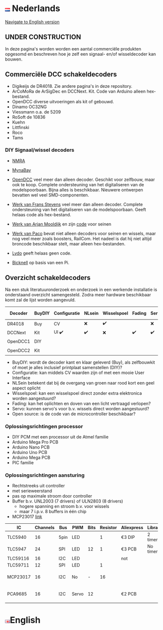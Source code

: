 # ![Nederlandse vlag](../images/nl.gif) Nederlands

[Navigate to English version](#English)

## UNDER CONSTRUCTION
In deze pagina's worden worden een aantal commerciële produkten opgesomd en beschreven hoe je zelf een signaal- en/of wisseldecoder kan bouwen.


## Commerciële DCC schakeldecoders

* Digikeijs de DR4018. Zie andere pagina's in deze repository.
* ArCoMoRa de ArSigDec en DCCNext. Kit. Code van Arduino alleen hex-bestand.
* OpenDCC diverse uitvoeringen als kit of gebouwd.
* Dinamo OC32NG
* Viessmann o.a. de 5209
* RoSoft de 10836
* Kuehn
* Littfinski
* Roco
* Tams


### DIY Signaal/wissel decoders

* [NMRA](https://github.com/mrrwa/NmraDcc)

* [MynaBay](https://github.com/MynaBay/DCC_Decoder)

* [OpenDCC](https://www.opendcc.de/elektronik/opendecoder/opendecoder_e.html) veel meer dan alleen decoder. Geschikt voor zelfbouw, maar ook te koop. Complete ondersteuning van het digitaliseren van de modelspoorbaan. Bijna alles is beschikbaar. Nieuwere ontwerpen bevatten wel veel SMD-componenten.

* [Werk van Frans Stevens](http://members.home.nl/fjstevens/) veel meer dan alleen decoder. Complete ondersteuning van het digitaliseren van de modelspoorbaan. Geeft helaas code als hex-bestand.

* [Werk van Arjan Mooldijk](https://arjanmooldijk.wordpress.com/2018/10/15/signal-decoder-sketch-voor-duitse-seinen/) en zijn [code](https://github.com/ArjanMooldijk/Signal-Decoder) voor seinen

* [Werk van Paco](http://usuaris.tinet.cat/fmco/main_en.html) bevat niet alleen decoders voor seinen en wissels, maar nog veel meer zoals boosters, RailCom. Het nadeel is dat hij niet altijd broncode beschikbaar stelt, maar alleen hex-bestanden.

* [Lydo](https://www.lydo.nl/hobby/diy-dcc-accessory-decoder/) geeft helaas geen code.

* [Bicknell](https://github.com/bicknell/rpi-dcc-decoder) op basis van een Pi.

## Overzicht schakeldecoders

Na een stuk literatuuronderzoek en onderzoek in een werkende installatie is onderstaand overzicht samengesteld. Zodra meer hardware beschikbaar komt zal de lijst worden aangevuld.

|Decoder |BuyDIY|Configuratie|NLsein|Wisselspoel|Fading|Servo|Open source|Prijs/poort|
|--------|------|------------|------|-----------|------|-----|-----------|-----------|
|DR4018  |Buy   |CV          |❌    |✔️           |      |❌    |❌         |&euro; 2   |
|DCCNext |Kit   |UI ✔️        |✔️    |❌           |✔️     |✔️    |❌         |&euro; 1   |
|OpenDCC1|DIY   |            |      |           |      |     |✔️          |&euro; 0.5 |
|OpenDCC2|Kit   |            |      |           |      |     |✔️          |&euro; 3   |

* BuyDIY: wordt de decoder kant en klaar geleverd (Buy), als zelfbouwkit of moet je alles inclusief printplaat samenstellen (DIY)?
* Configuratie: kan middels CV waarden zijn of met een mooie User Interface
* NLSein betekent dat bij de overgang van groen naar rood kort een geel aspect oplicht
* Wisselspoel: kan een wisselspoel direct zonder extra elektronica worden aangestuurd?
* Fading: kan het oplichten en doven van een licht vertraagd verlopen?
* Servo: kunnen servo's voor b.v. wissels direct worden aangestuurd?
* Open source: is de code van de microcontroller beschikbaar?


### Oplossingsrichtingen processor

* DIY PCM met een processor uit de Atmel familie
* Arduino Mega Pro PCB
* Arduino Nano PCB
* Arduino Uno PCB
* Arduino Mega PCB
* PIC familie

### Oplossingsrichtingen aansturing

* Rechtstreeks uit controller
 * met serieweerstand
 * pas op maximale stroom door controller
* Buffer b.v. UNL2003 (7 drivers) of ULN2803 (8 drivers)
  * hogere spanning en stroom b.v. voor wissels
  * maar 7 i.p.v. 8 buffers in één chip
* MCP23017 [link](https://tronixstuff.com/2011/08/26/arduino-mcp23017-tutorial/)



| IC     | Channels | Bus | PWM |Bits|Resistor|Aliexpress | Library  | Remarks   |Current             |
|--------|----------|-----|-----|----|--------|-----------|----------|-----------|--------------------|
|TLC5940 | 16       |5pin | LED |    |1       |&euro;3 DIP| 2 timers |           | 120 mA/pin         |
|TLC5947 | 24       | SPI | LED | 12 |1       |&euro;3 PCB|No timers |           | 38 mA/pin          |
|TLC59116| 16       | I2C | LED |    |        | not       |          |           |                    |
|TLC59711| 12       | SPI | LED |    |1       |           |          |           |                    |
|MCP23017| 16       | I2C | No  | -  |16      |           |          |Also input |25mA/pin, 150mA chip|
|PCA9685 | 16       | I2C |Servo| 12 |        |&euro;2 PCB|          |           |25mA/pin, 400mA chip|




# ![English flag](../images/gb.gif)English
